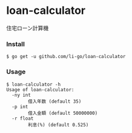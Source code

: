 loan-calculator
===============

住宅ローン計算機

### Install

```
$ go get -u github.com/li-go/loan-calculator
```

### Usage

```
$ loan-calculator -h
Usage of loan-calculator:
  -ny int
        借入年数 (default 35)
  -p int
        借入金額 (default 50000000)
  -r float
        利息(%) (default 0.525)
```
